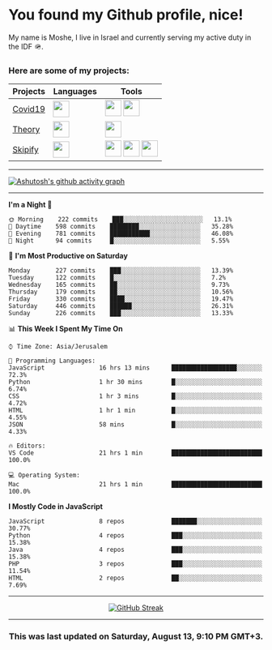 <h1>You found my Github profile, nice!</h1>
<p>
    My name is Moshe, I live in Israel and currently serving my active duty in the IDF 🪖.
</p>

<h3>Here are some of my projects:</h3>

| Projects                                          | Languages                                                                                   | Tools                                                                                                                                                                                                                                                                       |
| ------------------------------------------------- | ------------------------------------------------------------------------------------------- | --------------------------------------------------------------------------------------------------------------------------------------------------------------------------------------------------------------------------------------------------------------------------- |
| [Covid19](https://github.com/jewishmoses/covid19) | <img height="32" width="32" src="https://unpkg.com/simple-icons@v6/icons/php.svg" />        | <img height="32" width="32" src="https://unpkg.com/simple-icons@v6/icons/laravel.svg" /> <img height="32" width="32" src="https://unpkg.com/simple-icons@v6/icons/livewire.svg" />                                                                                          |
| [Theory](https://github.com/jewishmoses/theory)   | <img height="32" width="32" src="https://unpkg.com/simple-icons@v6/icons/python.svg" />     | <img height="32" width="32" src="https://unpkg.com/simple-icons@v6/icons/django.svg" />                                                                                                                                                                                     |
| [Skipify](https://github.com/jewishmoses/skipify) | <img height="32" width="32" src="https://unpkg.com/simple-icons@v6/icons/javascript.svg" /> | <img height="32" width="32" src="https://unpkg.com/simple-icons@v6/icons/sqlite.svg" /> <img height="32" width="32" src="https://unpkg.com/simple-icons@v6/icons/sequelize.svg" /> <img height="32" width="32" src="https://unpkg.com/simple-icons@v6/icons/express.svg" /> |

<hr />

[![Ashutosh's github activity graph](https://activity-graph.herokuapp.com/graph?username=jewishmoses&theme=github&bg_color=fff&line=216e39&color=000&point=000)](https://github.com/jewishmoses/github-readme-activity-graph)

<hr />

<!--START_SECTION:waka-->
**I'm a Night 🦉** 

```text
🌞 Morning    222 commits    ███░░░░░░░░░░░░░░░░░░░░░░   13.1% 
🌆 Daytime    598 commits    ████████░░░░░░░░░░░░░░░░░   35.28% 
🌃 Evening    781 commits    ███████████░░░░░░░░░░░░░░   46.08% 
🌙 Night      94 commits     █░░░░░░░░░░░░░░░░░░░░░░░░   5.55%

```
📅 **I'm Most Productive on Saturday** 

```text
Monday       227 commits    ███░░░░░░░░░░░░░░░░░░░░░░   13.39% 
Tuesday      122 commits    █░░░░░░░░░░░░░░░░░░░░░░░░   7.2% 
Wednesday    165 commits    ██░░░░░░░░░░░░░░░░░░░░░░░   9.73% 
Thursday     179 commits    ██░░░░░░░░░░░░░░░░░░░░░░░   10.56% 
Friday       330 commits    ████░░░░░░░░░░░░░░░░░░░░░   19.47% 
Saturday     446 commits    ██████░░░░░░░░░░░░░░░░░░░   26.31% 
Sunday       226 commits    ███░░░░░░░░░░░░░░░░░░░░░░   13.33%

```


📊 **This Week I Spent My Time On** 

```text
⌚︎ Time Zone: Asia/Jerusalem

💬 Programming Languages: 
JavaScript               16 hrs 13 mins      ██████████████████░░░░░░░   72.3% 
Python                   1 hr 30 mins        █░░░░░░░░░░░░░░░░░░░░░░░░   6.74% 
CSS                      1 hr 3 mins         █░░░░░░░░░░░░░░░░░░░░░░░░   4.72% 
HTML                     1 hr 1 min          █░░░░░░░░░░░░░░░░░░░░░░░░   4.55% 
JSON                     58 mins             █░░░░░░░░░░░░░░░░░░░░░░░░   4.33%

🔥 Editors: 
VS Code                  21 hrs 1 min        █████████████████████████   100.0%

💻 Operating System: 
Mac                      21 hrs 1 min        █████████████████████████   100.0%

```

**I Mostly Code in JavaScript** 

```text
JavaScript               8 repos             ███████░░░░░░░░░░░░░░░░░░   30.77% 
Python                   4 repos             ███░░░░░░░░░░░░░░░░░░░░░░   15.38% 
Java                     4 repos             ███░░░░░░░░░░░░░░░░░░░░░░   15.38% 
PHP                      3 repos             ███░░░░░░░░░░░░░░░░░░░░░░   11.54% 
HTML                     2 repos             ██░░░░░░░░░░░░░░░░░░░░░░░   7.69%

```



<!--END_SECTION:waka-->

<hr />

<div align="center">

[![GitHub Streak](https://github-readme-streak-stats.herokuapp.com?user=jewishmoses&date_format=M%20j%5B%2C%20Y%5D)](https://git.io/streak-stats)

</div>

<hr/>

<div align="center">
    <h3>This was last updated on Saturday, August 13, 9:10 PM GMT+3.</h3>
</div>
